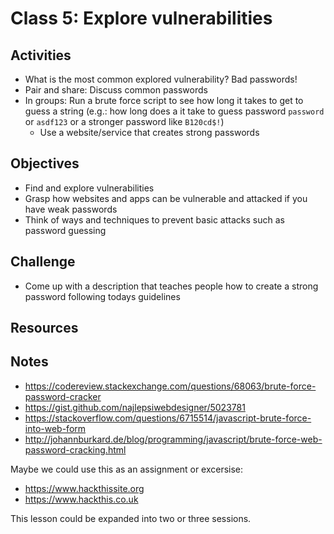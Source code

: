 
# Class 5: Explore vulnerabilities

## Activities
  - What is the most common explored vulnerability? Bad passwords!
  - Pair and share: Discuss common passwords
  - In groups: Run a brute force script to see how long it takes to get to guess a string
    (e.g.: how long does a it take to guess password `password` or `asdf123` or a stronger password like `B120cd$!`)
    - Use a website/service that creates strong passwords

## Objectives
  - Find and explore vulnerabilities
  - Grasp how websites and apps can be vulnerable and attacked if you have weak passwords
  - Think of ways and techniques to prevent basic attacks such as password guessing

## Challenge
  - Come up with a description that teaches people how to create a strong password following todays guidelines

## Resources



## Notes 

- https://codereview.stackexchange.com/questions/68063/brute-force-password-cracker
- https://gist.github.com/najlepsiwebdesigner/5023781
- https://stackoverflow.com/questions/6715514/javascript-brute-force-into-web-form
- http://johannburkard.de/blog/programming/javascript/brute-force-web-password-cracking.html

Maybe we could use this as an assignment or excersise: 

- https://www.hackthissite.org
- https://www.hackthis.co.uk

This lesson could be expanded into two or three sessions. 
